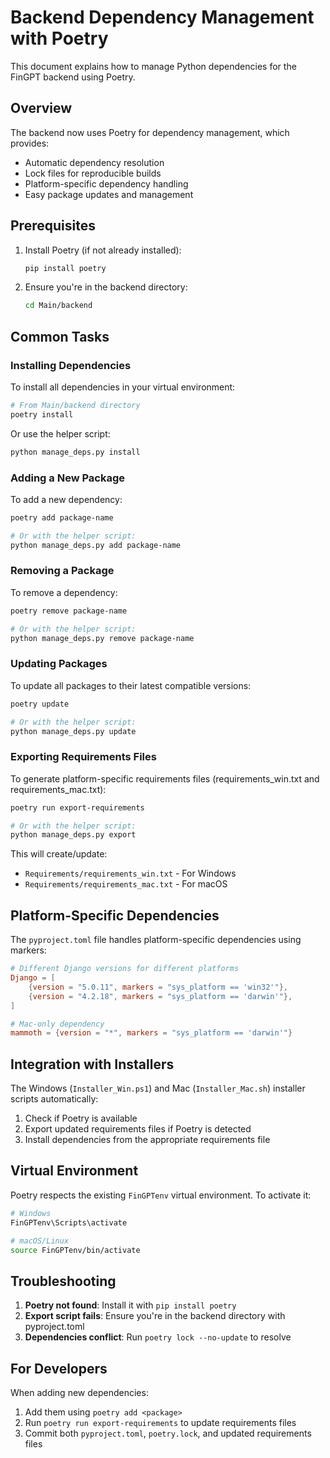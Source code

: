# Backend Dependency Management with Poetry

This document explains how to manage Python dependencies for the FinGPT backend using Poetry.

## Overview

The backend now uses Poetry for dependency management, which provides:
- Automatic dependency resolution
- Lock files for reproducible builds
- Platform-specific dependency handling
- Easy package updates and management

## Prerequisites

1. Install Poetry (if not already installed):
   ```bash
   pip install poetry
   ```

2. Ensure you're in the backend directory:
   ```bash
   cd Main/backend
   ```

## Common Tasks

### Installing Dependencies

To install all dependencies in your virtual environment:
```bash
# From Main/backend directory
poetry install
```

Or use the helper script:
```bash
python manage_deps.py install
```

### Adding a New Package

To add a new dependency:
```bash
poetry add package-name

# Or with the helper script:
python manage_deps.py add package-name
```

### Removing a Package

To remove a dependency:
```bash
poetry remove package-name

# Or with the helper script:
python manage_deps.py remove package-name
```

### Updating Packages

To update all packages to their latest compatible versions:
```bash
poetry update

# Or with the helper script:
python manage_deps.py update
```

### Exporting Requirements Files

To generate platform-specific requirements files (requirements_win.txt and requirements_mac.txt):
```bash
poetry run export-requirements

# Or with the helper script:
python manage_deps.py export
```

This will create/update:
- `Requirements/requirements_win.txt` - For Windows
- `Requirements/requirements_mac.txt` - For macOS

## Platform-Specific Dependencies

The `pyproject.toml` file handles platform-specific dependencies using markers:

```toml
# Different Django versions for different platforms
Django = [
    {version = "5.0.11", markers = "sys_platform == 'win32'"},
    {version = "4.2.18", markers = "sys_platform == 'darwin'"},
]

# Mac-only dependency
mammoth = {version = "*", markers = "sys_platform == 'darwin'"}
```

## Integration with Installers

The Windows (`Installer_Win.ps1`) and Mac (`Installer_Mac.sh`) installer scripts automatically:
1. Check if Poetry is available
2. Export updated requirements files if Poetry is detected
3. Install dependencies from the appropriate requirements file

## Virtual Environment

Poetry respects the existing `FinGPTenv` virtual environment. To activate it:
```bash
# Windows
FinGPTenv\Scripts\activate

# macOS/Linux
source FinGPTenv/bin/activate
```

## Troubleshooting

1. **Poetry not found**: Install it with `pip install poetry`
2. **Export script fails**: Ensure you're in the backend directory with pyproject.toml
3. **Dependencies conflict**: Run `poetry lock --no-update` to resolve

## For Developers

When adding new dependencies:
1. Add them using `poetry add <package>`
2. Run `poetry run export-requirements` to update requirements files
3. Commit both `pyproject.toml`, `poetry.lock`, and updated requirements files